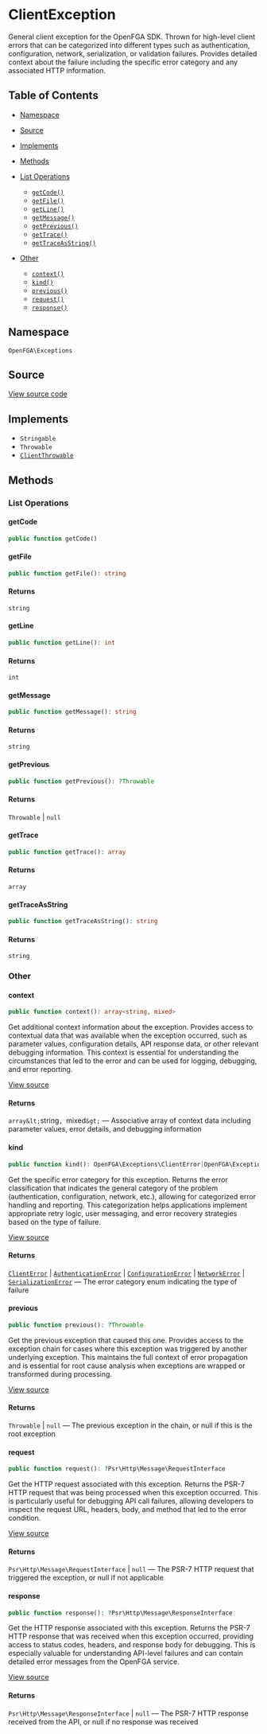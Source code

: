# ClientException

General client exception for the OpenFGA SDK. Thrown for high-level client errors that can be categorized into different types such as authentication, configuration, network, serialization, or validation failures. Provides detailed context about the failure including the specific error category and any associated HTTP information.

## Table of Contents

* [Namespace](#namespace)
* [Source](#source)
* [Implements](#implements)
* [Methods](#methods)

* [List Operations](#list-operations)
    * [`getCode()`](#getcode)
    * [`getFile()`](#getfile)
    * [`getLine()`](#getline)
    * [`getMessage()`](#getmessage)
    * [`getPrevious()`](#getprevious)
    * [`getTrace()`](#gettrace)
    * [`getTraceAsString()`](#gettraceasstring)
* [Other](#other)
    * [`context()`](#context)
    * [`kind()`](#kind)
    * [`previous()`](#previous)
    * [`request()`](#request)
    * [`response()`](#response)

## Namespace

`OpenFGA\Exceptions`

## Source

[View source code](https://github.com/evansims/openfga-php/blob/main/src/Exceptions/ClientException.php)

## Implements

* `Stringable`
* `Throwable`
* [`ClientThrowable`](ClientThrowable.md)

## Methods

### List Operations

#### getCode

```php
public function getCode()

```

#### getFile

```php
public function getFile(): string

```

#### Returns

`string`

#### getLine

```php
public function getLine(): int

```

#### Returns

`int`

#### getMessage

```php
public function getMessage(): string

```

#### Returns

`string`

#### getPrevious

```php
public function getPrevious(): ?Throwable

```

#### Returns

`Throwable` &#124; `null`

#### getTrace

```php
public function getTrace(): array

```

#### Returns

`array`

#### getTraceAsString

```php
public function getTraceAsString(): string

```

#### Returns

`string`

### Other

#### context

```php
public function context(): array<string, mixed>

```

Get additional context information about the exception. Provides access to contextual data that was available when the exception occurred, such as parameter values, configuration details, API response data, or other relevant debugging information. This context is essential for understanding the circumstances that led to the error and can be used for logging, debugging, and error reporting.

[View source](https://github.com/evansims/openfga-php/blob/main/src/Exceptions/ExceptionTrait.php#L32)

#### Returns

`array&lt;`string`, `mixed`&gt;` — Associative array of context data including parameter values, error details, and debugging information

#### kind

```php
public function kind(): OpenFGA\Exceptions\ClientError|OpenFGA\Exceptions\AuthenticationError|OpenFGA\Exceptions\ConfigurationError|OpenFGA\Exceptions\NetworkError|OpenFGA\Exceptions\SerializationError

```

Get the specific error category for this exception. Returns the error classification that indicates the general category of the problem (authentication, configuration, network, etc.), allowing for categorized error handling and reporting. This categorization helps applications implement appropriate retry logic, user messaging, and error recovery strategies based on the type of failure.

[View source](https://github.com/evansims/openfga-php/blob/main/src/Exceptions/ExceptionTrait.php#L40)

#### Returns

[`ClientError`](ClientError.md) &#124; [`AuthenticationError`](AuthenticationError.md) &#124; [`ConfigurationError`](ConfigurationError.md) &#124; [`NetworkError`](NetworkError.md) &#124; [`SerializationError`](SerializationError.md) — The error category enum indicating the type of failure

#### previous

```php
public function previous(): ?Throwable

```

Get the previous exception that caused this one. Provides access to the exception chain for cases where this exception was triggered by another underlying exception. This maintains the full context of error propagation and is essential for root cause analysis when exceptions are wrapped or transformed during processing.

[View source](https://github.com/evansims/openfga-php/blob/main/src/Exceptions/ExceptionTrait.php#L48)

#### Returns

`Throwable` &#124; `null` — The previous exception in the chain, or null if this is the root exception

#### request

```php
public function request(): ?Psr\Http\Message\RequestInterface

```

Get the HTTP request associated with this exception. Returns the PSR-7 HTTP request that was being processed when this exception occurred. This is particularly useful for debugging API call failures, allowing developers to inspect the request URL, headers, body, and method that led to the error condition.

[View source](https://github.com/evansims/openfga-php/blob/main/src/Exceptions/ExceptionTrait.php#L56)

#### Returns

`Psr\Http\Message\RequestInterface` &#124; `null` — The PSR-7 HTTP request that triggered the exception, or null if not applicable

#### response

```php
public function response(): ?Psr\Http\Message\ResponseInterface

```

Get the HTTP response associated with this exception. Returns the PSR-7 HTTP response that was received when this exception occurred, providing access to status codes, headers, and response body for debugging. This is especially valuable for understanding API-level failures and can contain detailed error messages from the OpenFGA service.

[View source](https://github.com/evansims/openfga-php/blob/main/src/Exceptions/ExceptionTrait.php#L64)

#### Returns

`Psr\Http\Message\ResponseInterface` &#124; `null` — The PSR-7 HTTP response received from the API, or null if no response was received
